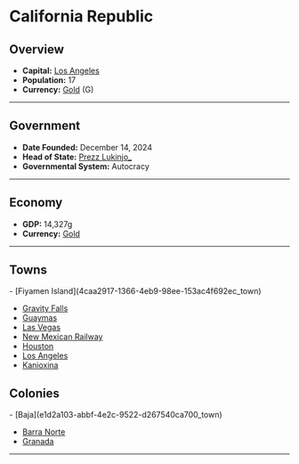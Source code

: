 <!--UNDEDITED FILE, remove this entire line if this file has been edited!-->
# <!--NAME-->California Republic<!--NAME-->

## Overview

- **Capital:** <!--CAPITAL_LINK-->[Los Angeles](d054a71e-aa10-4733-a3e8-03e67613e5fe_town)<!--CAPITAL_LINK-->
- **Population:** <!--POPULATION-->17<!--POPULATION-->
- **Currency:** <!--CURRENCY_LINK-->[Gold](Gold_currency)<!--CURRENCY_LINK--> (<!--CURRENCY_ABV-->G<!--CURRENCY_ABV-->)

---

## Government

- **Date Founded:** <!--FOUNDED-->December 14, 2024<!--FOUNDED-->
- **Head of State:** <!--LEADER_TITLE_LINK-->[Prezz Lukinjo_](Lukinjo__user)<!--LEADER_TITLE_LINK-->
- **Governmental System:** <!--GOVERNMENT-->Autocracy<!--GOVERNMENT-->

---

## Economy

- **GDP:** <!--GDP-->14,327g<!--GDP-->
- **Currency:** <!--CURRENCY_LINK-->[Gold](Gold_currency)<!--CURRENCY_LINK-->

---

## Towns

<!--TOWNS-->- [Fiyamen Island](4caa2917-1366-4eb9-98ee-153ac4f692ec_town)
- [Gravity Falls](fdade99e-5566-48b8-a3de-e65762384040_town)
- [Guaymas](90b4793c-b86c-40e4-b50f-58f9390a68aa_town)
- [Las Vegas](b9423838-fd17-4c5b-bf34-87cc4ff5b526_town)
- [New Mexican Railway](837df356-0508-4d93-99e3-c256bdbea5cc_town)
- [Houston](a803944b-2842-4702-bab0-f4fb38f0c9b6_town)
- [Los Angeles](d054a71e-aa10-4733-a3e8-03e67613e5fe_town)
- [Kanioxina](d42b9421-205b-4b3b-9095-15278e57f95f_town)<!--TOWNS-->

## Colonies

<!--COLONIES-->- [Baja](e1d2a103-abbf-4e2c-9522-d267540ca700_town)
- [Barra Norte](2daf3fbb-0212-495c-be2e-5b5726715259_town)
- [Granada](c655201d-1528-4a43-95a6-69fdac7a93fa_town)<!--COLONIES-->

---